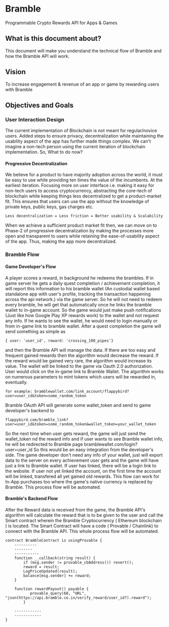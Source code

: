# Bramble
Programmable Crypto Rewards API for Apps & Games

## What is this document about?

This document will make you understand the technical flow of Bramble and how the Bramble API will work.

## Vision

To increase engagement & revenue of an app or game by
rewarding users with Bramble

## Objectives and Goals

### User Interaction Design

The current implementation of Blockchain is not meant for regular/novice users. Added steps to ensure privacy, decentralization while maintaining the usability aspect of the app has further made things complex. We can't imagine a non-tech person using the current iteration of blockchain implementation. So, What to do now?

#### Progressive Decentralization

We believe for a product to have majority adoption across the world, it must be easy to use while providing ten times the value of the incumbents. At the earliest iteration. Focusing more on user interface i.e. making it easy for non-tech users to access cryptocurrency, abstracting the core-tech of blockchain while keeping things less decentralized to get a product-market fit. This ensures that users can use the app without the knowledge of private keys, public keys, gas charges etc.
````
Less decentralization = Less friction = Better usability & Scalability
````
When we achieve a sufficient product market fit then, we can move on to Phase-2 of progressive decentralization by making the processes more open and transparent to users while retaining the ease-of-usability aspect of the app. Thus, making the app more decentralized.

### Bramble Flow

#### Game Developer's Flow
A player scores a reward, in background he redeems the brambles. If in game server he gets a daily quest completion / achievement completion, it will report this information to his bramble wallet (An custodial wallet based standalone app with user's profile, tracking the transaction happening across the api network.) via the game server. So he will not need to redeem every bramble, he will get that automatically once he links the bramble wallet to in-game account. So the game would just make push notifications (Just like how Google Play XP rewards work) to the wallet and not request any info. If he wants to see the wallet, he would need to login manually or from in-game link to bramble wallet. After a quest completion the game will send something as simple as 
````
{ user: 'user_id', reward: 'crossing_100_pipes'} 
````
and then the Bramble API will manage the data. If there are too easy and frequent gained rewards then the algorithm would decrease the reward. If the reward would be gained very rare, the algorithm would increase its value. The wallet will be linked to the game via Oauth 2.0 authorization. User would click on the in-game link to Bramble Wallet. The algorithm works on numerous parameters to mint tokens which users will be rewarded in, eventually.

````
for example: bramblewallet.com/link_account/flappybird?user=user_id&token=some_random_token
````
Bramble OAuth API will generate some wallet_token and send to game developer's backend to
````
flappybird.com/bramble_link?user=user_id&token=some_random_token&wallet_token=your_wallet_token
````
So the next time when user gets reward, the game will just send the wallet_token nd the reward info and if user wants to see Bramble wallet info, he will be redirected to Bramble page bramblewallet.com/login?user=user_id
So this would be an easy integration from the developer's side. The game developer don't need any info of your wallet, just will export data to the server on every achievement user gets and the game will have just a link to Bramble wallet. If user has linked, there will be a login link to the website. If user not yet linked the account, on the first time the account will be linked, transfered all yet gained old rewards. This flow can work for In-App purchases too where the game's native currency is replaced by Bramble. This process flow will be automated.


#### Bramble's Backend Flow
After the Reward data is received from the game, the Bramble API's algorithm will calculate the reward that is to be given to the user and call the Smart contract wherein the Bramble Cryptocurrency ( Ethereum blockchain ) is located. The Smart Contract will have a code ( Provable / Chainlink) to connect with the Bramble API. This whole process flow will be automated.

```
contract BrambleContract is usingProvable {
	----------
	--------
	-----------
    function __callback(string result) {
        if (msg.sender != provable_cbAddress()) revert();
        reward = result;
        LogPriceUpdated(result);
        balance[msg.sender] += reward;
    }

    function rewardPayout() payable { 
           provable_query(60, "URL", "json(https://api.bramble.co.in/verify_reward/user_id?).reward");
        }
    
    ------------
    ------------
}
```
